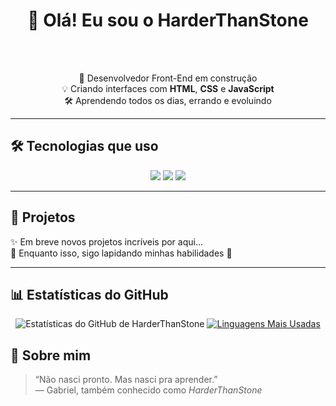 
<h1 align="center">👋 Olá! Eu sou o HarderThanStone</h1>
<br>

<br>
<p align="center">
  🚀 Desenvolvedor Front-End em construção <br>
  💡 Criando interfaces com <strong>HTML</strong>, <strong>CSS</strong> e <strong>JavaScript</strong> <br>
  🛠️ Aprendendo todos os dias, errando e evoluindo
</p>

---

## 🛠️ Tecnologias que uso

<p align="center">
  <img src="https://img.shields.io/badge/HTML5-E34F26?style=for-the-badge&logo=html5&logoColor=white"/>
  <img src="https://img.shields.io/badge/CSS3-1572B6?style=for-the-badge&logo=css3&logoColor=white"/>
  <img src="https://img.shields.io/badge/JavaScript-F7DF1E?style=for-the-badge&logo=javascript&logoColor=black"/>
</p>

---

## 📁 Projetos

✨ Em breve novos projetos incríveis por aqui...  
🔧 Enquanto isso, sigo lapidando minhas habilidades 💎

---

## 📊 Estatísticas do GitHub
<div  align="center">
  
![Estatísticas do GitHub de HarderThanStone](https://github-readme-stats.vercel.app/api?username=HarderThanStone&show_icons=true&theme=dark&locale=pt-br)
[![Linguagens Mais Usadas](https://github-readme-stats.vercel.app/api/top-langs/?username=HarderThanStone&layout=compact&theme=dark)](https://github.com/anuraghazra/github-readme-stats)

</div>


## 🧠 Sobre mim

> “Não nasci pronto. Mas nasci pra aprender.”  
> — Gabriel, também conhecido como *HarderThanStone*
